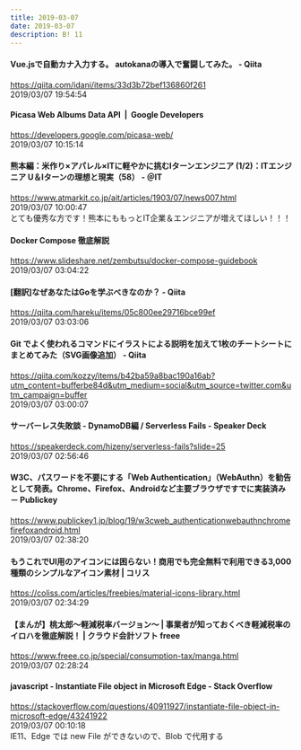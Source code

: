 ```yaml
---
title: 2019-03-07
date: 2019-03-07
description: B! 11
---
```


#### Vue.jsで自動カナ入力する。 autokanaの導入で奮闘してみた。 - Qiita
https://qiita.com/idani/items/33d3b72bef136860f261<br>
2019/03/07 19:54:54<br>


#### Picasa Web Albums Data API   |  Google Developers
https://developers.google.com/picasa-web/<br>
2019/03/07 10:15:14<br>


####  熊本編：米作り×アパレル×ITに軽やかに挑むIターンエンジニア (1/2)：ITエンジニア U＆Iターンの理想と現実（58） - ＠IT
https://www.atmarkit.co.jp/ait/articles/1903/07/news007.html<br>
2019/03/07 10:00:47<br>
とても優秀な方です！熊本にももっとIT企業＆エンジニアが増えてほしい！！！


#### Docker Compose 徹底解説
https://www.slideshare.net/zembutsu/docker-compose-guidebook<br>
2019/03/07 03:04:22<br>


#### [翻訳]なぜあなたはGoを学ぶべきなのか？ - Qiita
https://qiita.com/hareku/items/05c800ee29716bce99ef<br>
2019/03/07 03:03:06<br>


#### Git でよく使われるコマンドにイラストによる説明を加えて1枚のチートシートにまとめてみた（SVG画像追加） - Qiita
https://qiita.com/kozzy/items/b42ba59a8bac190a16ab?utm_content=bufferbe84d&utm_medium=social&utm_source=twitter.com&utm_campaign=buffer<br>
2019/03/07 03:00:07<br>


#### サーバーレス失敗談 - DynamoDB編 / Serverless Fails - Speaker Deck
https://speakerdeck.com/hizeny/serverless-fails?slide=25<br>
2019/03/07 02:56:46<br>


#### W3C、パスワードを不要にする「Web Authentication」（WebAuthn）を勧告として発表。Chrome、Firefox、Androidなど主要ブラウザですでに実装済み － Publickey
https://www.publickey1.jp/blog/19/w3cweb_authenticationwebauthnchromefirefoxandroid.html<br>
2019/03/07 02:38:20<br>


####   もうこれでUI用のアイコンには困らない！商用でも完全無料で利用できる3,000種類のシンプルなアイコン素材 | コリス
https://coliss.com/articles/freebies/material-icons-library.html<br>
2019/03/07 02:34:29<br>


#### 【まんが】桃太郎〜軽減税率バージョン〜 | 事業者が知っておくべき軽減税率のイロハを徹底解説！ | クラウド会計ソフト freee
https://www.freee.co.jp/special/consumption-tax/manga.html<br>
2019/03/07 02:28:24<br>


#### javascript - Instantiate File object in Microsoft Edge - Stack Overflow
https://stackoverflow.com/questions/40911927/instantiate-file-object-in-microsoft-edge/43241922<br>
2019/03/07 00:10:18<br>
IE11、Edge では new File ができないので、Blob で代用する


